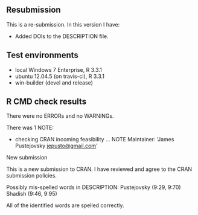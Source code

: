 ## Resubmission

This is a re-submission. In this version I have:

* Added DOIs to the DESCRIPTION file.

## Test environments

* local Windows 7 Enterprise, R 3.3.1
* ubuntu 12.04.5 (on travis-ci), R 3.3.1
* win-builder (devel and release)

## R CMD check results

There were no ERRORs and no WARNINGs. 

There was 1 NOTE:

* checking CRAN incoming feasibility ... NOTE
Maintainer: 'James Pustejovsky <jepusto@gmail.com>'

New submission

  This is a new submission to CRAN. I have reviewed and agree to the CRAN submission policies.

Possibly mis-spelled words in DESCRIPTION:
  Pustejovsky (9:29, 9:70)
  Shadish (9:46, 9:95)
  
  All of the identified words are spelled correctly. 
